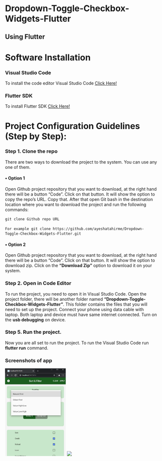 # Dropdown-Toggle-Checkbox-Widgets-Flutter
## Using Flutter

# Software Installation
### Visual Studio Code
To install the code editor Visual Studio Code [Click Here!](https://code.visualstudio.com/)

### Flutter SDK
To install Flutter SDK [Click Here!](https://flutter.dev/docs/get-started/install)

# Project Configuration Guidelines (Step by Step):

### Step 1. Clone the repo
There are two ways to download the project to the system. You can use any one of them.
#### •	Option 1
Open Github project repository that you want to download, at the right hand there will be a button “Code”. Click on that button. It will show the option to copy the repo’s URL. Copy that. After that open Git bash in the destination location where you want to download the project and run the following commands:
```
git clone Github repo URL
 
For example git clone https://github.com/ayeshatahirme/Dropdown-Toggle-Checkbox-Widgets-Flutter.git
```
#### •	Option 2
Open Github project repository that you want to download, at the right hand there will be a button “Code”. Click on that button. It will show the option to download zip. Click on the **“Download Zip”** option to download it on your system.

### Step 2. Open in Code Editor
To run the project, you need to open it in Visual Studio Code. Open the project folder, there will be another folder named **“Dropdown-Toggle-Checkbox-Widgets-Flutter”**. This folder contains the files that you will need to set up the project.
Connect your phone using data cable with laptop. Both laptop and device must have same internet connected. Turn on the **usb debugging** on device.

### Step 5. Run the project.
Now you are all set to run the project. To run the Visual Studio Code run **flutter run** command.

### Screenshots of app
<p>
 
 <img src="images/FirstPage.png" width="200">
 
 <img src="images/LastPage.png" width="200">


</p>
